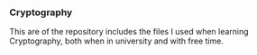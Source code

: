 ### Cryptography

This are of the repository includes the files I used when learning Cryptography, both when in university and with free time.